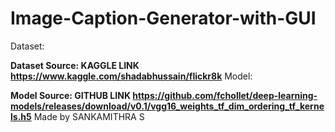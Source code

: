 # Image-Caption-Generator-with-GUI
Dataset:
  
**Dataset Source: KAGGLE LINK https://www.kaggle.com/shadabhussain/flickr8k**
Model:

**Model Source: GITHUB LINK https://github.com/fchollet/deep-learning-models/releases/download/v0.1/vgg16_weights_tf_dim_ordering_tf_kernels.h5**
Made by 
SANKAMITHRA S
